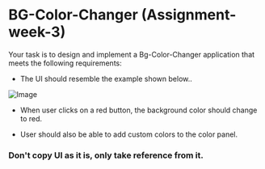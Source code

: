 
# BG-Color-Changer (Assignment-week-3)

Your task is to design and implement a Bg-Color-Changer application that meets the following requirements:

- The UI should resemble the example shown below..

![Image](https://utfs.io/f/7e57da15-803c-48c7-8487-dcade58eef91-wx71zg.png)


- When user clicks on a red button, the background color should change to red.


- User should also be able to add custom colors to the color panel.


### Don't copy UI as it is, only take reference from it.
